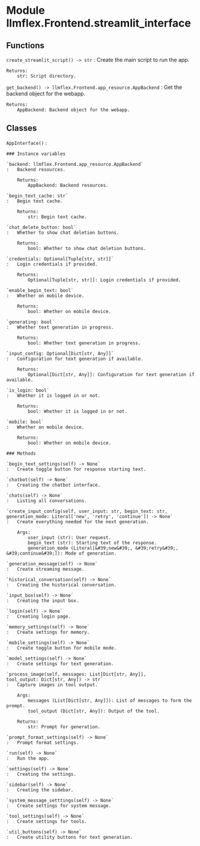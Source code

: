 Module llmflex.Frontend.streamlit_interface
===========================================

Functions
---------

    
`create_streamlit_script() ‑> str`
:   Create the main script to run the app.
    
    Returns:
        str: Script directory.

    
`get_backend() ‑> llmflex.Frontend.app_resource.AppBackend`
:   Get the backend object for the webapp.
    
    Returns:
        AppBackend: Backend object for the webapp.

Classes
-------

`AppInterface()`
:   

    ### Instance variables

    `backend: llmflex.Frontend.app_resource.AppBackend`
    :   Backend resources.
        
        Returns:
            AppBackend: Backend resources.

    `begin_text_cache: str`
    :   Begin text cache.
        
        Returns:
            str: Begin text cache.

    `chat_delete_button: bool`
    :   Whether to show chat deletion buttons.
        
        Returns:
            bool: Whether to show chat deletion buttons.

    `credentials: Optional[Tuple[str, str]]`
    :   Login credentials if provided.
        
        Returns:
            Optional[Tuple[str, str]]: Login credentials if provided.

    `enable_begin_text: bool`
    :   Whether on mobile device.
        
        Returns:
            bool: Whether on mobile device.

    `generating: bool`
    :   Whether text generation in progress.
        
        Returns:
            bool: Whether text generation in progress.

    `input_config: Optional[Dict[str, Any]]`
    :   Configuration for text generation if available.
        
        Returns:
            Optional[Dict[str, Any]]: Configuration for text generation if available.

    `is_login: bool`
    :   Whether it is logged in or not.
        
        Returns:
            bool: Whether it is logged in or not.

    `mobile: bool`
    :   Whether on mobile device.
        
        Returns:
            bool: Whether on mobile device.

    ### Methods

    `begin_text_settings(self) ‑> None`
    :   Create toggle button for response starting text.

    `chatbot(self) ‑> None`
    :   Creating the chatbot interface.

    `chats(self) ‑> None`
    :   Listing all conversations.

    `create_input_config(self, user_input: str, begin_text: str, generation_mode: Literal['new', 'retry', 'continue']) ‑> None`
    :   Create everything needed for the next generation.
        
        Args:
            user_input (str): User request.
            begin_text (str): Starting text of the response.
            generation_mode (Literal[&#39;new&#39;, &#39;retry&#39;, &#39;continue&#39;]): Mode of generation.

    `generation_message(self) ‑> None`
    :   Create streaming message.

    `historical_conversation(self) ‑> None`
    :   Creating the historical conversation.

    `input_box(self) ‑> None`
    :   Creating the input box.

    `login(self) ‑> None`
    :   Creating login page.

    `memory_settings(self) ‑> None`
    :   Create settings for memory.

    `mobile_settings(self) ‑> None`
    :   Create toggle button for mobile mode.

    `model_settings(self) ‑> None`
    :   Create settings for text generation.

    `process_image(self, messages: List[Dict[str, Any]], tool_output: Dict[str, Any]) ‑> str`
    :   Capture images in tool output.
        
        Args:
            messages (List[Dict[str, Any]]): List of messages to form the prompt.
            tool_output (Dict[str, Any]): Output of the tool.
        
        Returns:
            str: Prompt for generation.

    `prompt_format_settings(self) ‑> None`
    :   Prompt format settings.

    `run(self) ‑> None`
    :   Run the app.

    `settings(self) ‑> None`
    :   Creating the settings.

    `sidebar(self) ‑> None`
    :   Creating the sidebar.

    `system_message_setttings(self) ‑> None`
    :   Create settings for system message.

    `tool_settings(self) ‑> None`
    :   Create settings for tools.

    `util_buttons(self) ‑> None`
    :   Create utility buttons for text generation.